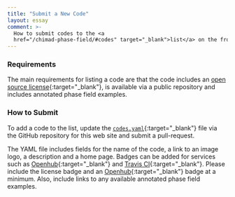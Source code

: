 ```yaml
---
title: "Submit a New Code"
layout: essay
comment: >-
  How to submit codes to the <a
  href="/chimad-phase-field/#codes" target="_blank">list</a> on the front page.
---
```


### Requirements

The main requirements for listing a code are that the code includes an
[open source license](http://choosealicense.com){:target="_blank"}, is
available via a public repository and includes annotated phase field
examples.

### How to Submit

To add a code to the list, update the
[`codes.yaml`](https://github.com/usnistgov/chimad-phase-field/blob/gh-pages/data/codes.yaml){:target="_blank"}
file via the GitHub repository for this web site and submit a
pull-request.

The YAML file includes fields for the name of the code, a link to an
image logo, a description and a home page. Badges can be added for
services such as [Openhub](https://www.openhub.net){:target="_blank"}
and [Travis CI](https://travis-ci.org){:target="_blank"}. Please
include the license badge and an
[Openhub](https://www.openhub.net){:target="_blank"} badge at a
minimum. Also, include links to any available annotated phase field
examples.
